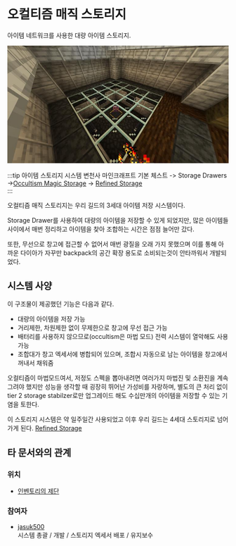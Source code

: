 # 오컬티즘 매직 스토리지

아이템 네트워크를 사용한 대량 아이템 스토리지.

![asdf](../../asset/systems/occultism_magic_storage/storage_look.jpg)


<!-- tag_target_open:frame:item_stroage_generations -->
:::tip 아이템 스토리지 시스템 변천사
마인크래프트 기본 체스트 -> Storage Drawers ->[Occultism Magic Storage](occultism_magic_storage.md) -> [Refined Storage](rs_main.md)  
:::
<!-- tag_close -->

오컬티즘 매직 스토리지는 우리 길드의 3세대 아이템 저장 시스템이다.

Storage Drawer를 사용하여 대량의 아이템을 저장할 수 있게 되었지만,
많은 아이템들 사이에서 매번 정리하고 아이템을 찾아 조합하는 시간은 점점 늘어만 갔다.

또한, 무선으로 창고에 접근할 수 없어서 매번 광질을 오래 가지 못했으며
이를 통해 아까운 다이아가 자꾸만 backpack의 공간 확장 용도로 소비되는것이 안타까워서 개발되었다.

## 시스템 사양

이 구조물이 제공했던 기능은 다음과 같다.
- 대량의 아이템을 저장 가능
- 거리제한, 차원제한 없이 무제한으로 창고에 무선 접근 가능
- 배터리를 사용하지 않으므로(occultism은 마법 모드) 전력 시스템이 열악해도 사용 가능
- 조합대가 창고 엑세서에 병합되어 있으며, 조합시 자동으로 남는 아이템을 창고에서 꺼내서 채워줌

오컬티즘이 마법모드여서, 저정도 스펙을 뽑아내려면 여러가지 마법진 및 소환진을 계속 그려야 했지만
성능을 생각할 때 굉장히 뛰어난 가성비를 자랑하며, 별도의 큰 처리 없이 tier 2 storage stabilzer로만 업그레이드 해도
수십만개의 아이템을 저장할 수 있는 기염을 토한다.

이 스토리지 시스템은 약 일주일간 사용되었고
이후 우리 길드는 4세대 스토리지로 넘어가게 된다.
[Refined Storage](rs_main.md)

## 타 문서와의 관계
### 위치
<!-- tag_source_open:link_list:building_spot -->
- [인벤토리의 제단](../buildings/inventory_altar.md)
<!-- tag_close -->

### 참여자
<!-- tag_source_open:link_list:member_contribute -->
- [jasuk500](../members/jasuk500.md)  
시스템 총괄 / 개발 / 스토리지 엑세서 배포 / 유지보수
<!-- tag_close-->